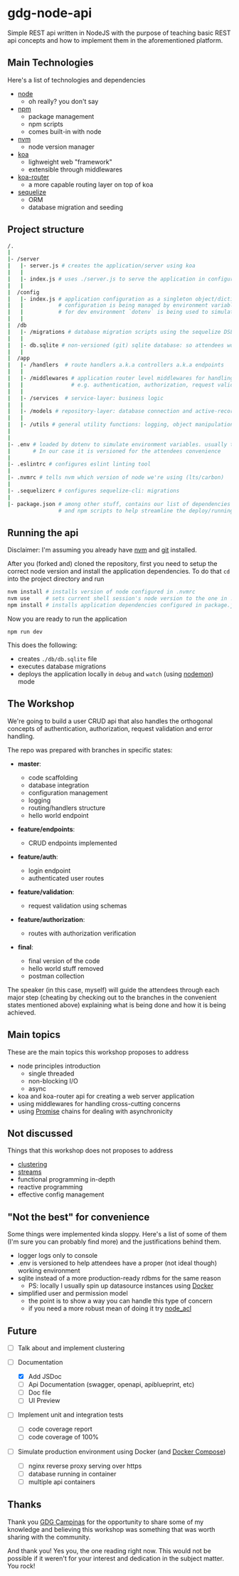 # gdg-node-api

Simple REST api written in NodeJS with the purpose of teaching basic REST api concepts and how to implement them in the aforementioned platform.

## Main Technologies
Here's a list of technologies and dependencies

- [node](https://nodejs.org/en/)
  - oh really? you don't say
- [npm](https://www.npmjs.com/)
  - package management
  - npm scripts
  - comes built-in with node
- [nvm](https://github.com/creationix/nvm)
  - node version manager
- [koa](http://koajs.com/)
  - lighweight web "framework"
  - extensible through middlewares
- [koa-router](https://github.com/alexmingoia/koa-router)
  - a more capable routing layer on top of koa
- [sequelize](http://docs.sequelizejs.com/)
  - ORM
  - database migration and seeding

## Project structure

```sh
/.
|
|- /server
|   |- server.js # creates the application/server using koa
|   |
|   |- index.js # uses ./server.js to serve the application in configured port: is the entrypoint/main file of the application
|   |
|  /config
|   |- index.js # application configuration as a singleton object/dictionary
|   |           # configuration is being managed by environment variables and exposed by the config object
|   |           # for dev environment `dotenv` is being used to simulate environment variables
|   |
|  /db
|   |- /migrations # database migration scripts using the sequelize DSL
|   |
|   |- db.sqlite # non-versioned (git) sqlite database: so attendees won't have to spin up a rdbms instance
|   |
|  /app
|   |- /handlers  # route handlers a.k.a controllers a.k.a endpoints
|   |
|   |- /middlewares # application router level middlewares for handling cross-cutting concerns
|   |               # e.g. authentication, authorization, request validation, error handling
|   |
|   |- /services  # service-layer: business logic
|   |
|   |- /models # repository-layer: database connection and active-record style models
|   |
|   |- /utils # general utility functions: logging, object manipulation, etc
|   
|
|- .env # loaded by dotenv to simulate environment variables. usually this is a non-versioned file.
|       # In our case it is versioned for the attendees convenience
|
|- .eslintrc # configures eslint linting tool
|
|- .nvmrc # tells nvm which version of node we're using (lts/carbon)
|
|- .sequelizerc # configures sequelize-cli: migrations
|
|- package.json # among other stuff, contains our list of dependencies and their respective versions (for npm)
                # and npm scripts to help streamline the deploy/running process
```

## Running the api
Disclaimer: I'm assuming you already have [nvm](https://github.com/creationix/nvm) and [git](https://git-scm.com/) installed.

After you (forked and) cloned the repository, first you need to setup the correct node version and install the application dependencies.
To do that `cd` into the project directory and run

```sh
nvm install # installs version of node configured in .nvmrc
nvm use     # sets current shell session's node version to the one in .nvmrc
npm install # installs application dependencies configured in package.json
```

Now you are ready to run the application

```
npm run dev
```

This does the following:
- creates `./db/db.sqlite` file
- executes database migrations
- deploys the application locally in `debug` and `watch` (using [nodemon](https://nodemon.io/)) mode


## The Workshop
We're going to build a user CRUD api that also handles the orthogonal concepts of authentication, authorization, request validation and error handling.

The repo was prepared with branches in specific states:

- **master**:
  - code scaffolding
  - database integration
  - configuration management
  - logging
  - routing/handlers structure
  - hello world endpoint

- **feature/endpoints**:
  - CRUD endpoints implemented

- **feature/auth**:
  - login endpoint
  - authenticated user routes

- **feature/validation**:
  - request validation using schemas

- **feature/authorization**:
  - routes with authorization verification

- **final**:
  - final version of the code
  - hello world stuff removed
  - postman collection

The speaker (in this case, myself) will guide the attendees through each major step (cheating by checking out to the branches in the convenient states mentioned above) explaining what is being done and how it is being achieved.

## Main topics
These are the main topics this workshop proposes to address

- node principles introduction
  - single threaded
  - non-blocking I/O
  - async
- koa and koa-router api for creating a web server application
- using middlewares for handling cross-cutting concerns
- using [Promise](https://developer.mozilla.org/en-US/docs/Web/JavaScript/Guide/Using_promises) chains for dealing with asynchronicity

## Not discussed
Things that this workshop does not proposes to address

- [clustering](https://nodejs.org/api/cluster.html#cluster_cluster)
- [streams](https://nodejs.org/api/stream.html)
- functional programming in-depth
- reactive programming
- effective config management

## "Not the best" for convenience
Some things were implemented kinda sloppy.
Here's a list of some of them (I'm sure you can probably find more) and the justifications behind them.

- logger logs only to console
- .env is versioned to help attendees have a proper (not ideal though) working environment
- sqlite instead of a more production-ready rdbms for the same reason
  - PS: locally I usually spin up datasource instances using [Docker](https://www.docker.com/)
- simplified user and permission model
  - the point is to show a way you can handle this type of concern
  - if you need a more robust mean of doing it try [node_acl](https://github.com/OptimalBits/node_acl)

## Future
- [ ] Talk about and implement clustering

- [ ] Documentation
  - [x] Add JSDoc
  - [ ] Api Documentation (swagger, openapi, apiblueprint, etc)
   - [ ] Doc file
   - [ ] UI Preview
   
- [ ] Implement unit and integration tests
  - [ ] code coverage report
  - [ ] code coverage of 100%

- [ ] Simulate production environment using Docker (and [Docker Compose](https://docs.docker.com/compose/))
  - [ ] nginx reverse proxy serving over https
  - [ ] database running in container
  - [ ] multiple api containers

## Thanks
Thank you [GDG Campinas](https://www.facebook.com/gdgcampinas/) for the opportunity to share some of my knowledge and believing this workshop was something that was worth sharing with the community.

And thank you! Yes you, the one reading right now. This would not be possible if it weren't for your interest and dedication in the subject matter. You rock!
